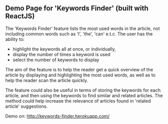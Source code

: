<h2>Demo Page for 'Keywords Finder' (built with ReactJS)</h2>
The 'Keywords Finder' feature lists the most used words in the article, not including common words such as 'I', 'the', 'can' e.t.c. The user has the ability to:

<ul>
<li>highlight the keywords all at once, or individually,</li>
<li>display the number of times a keyword is used</li>
<li>select the number of keywords to display</li>
</ul>

The aim of the feature is to help the reader get a quick overview of the article by displaying and highlighting the most used words, as well as to help the reader scan the article quickly.

The feature could also be useful in terms of storing the keywords for each article, and then using the keywords to find similar and related articles. The method could help increase the relevance of articles found in 'related article' suggestions.

Demo on: http://keywords-finder.herokuapp.com/
